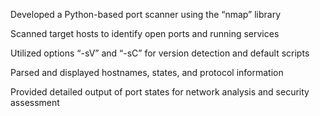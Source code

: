 Developed a Python-based port scanner using the “nmap” library 

Scanned target hosts to identify open ports and running services 

Utilized options “-sV” and “-sC” for version detection and default scripts 

Parsed and displayed hostnames, states, and protocol information 

Provided detailed output of port states for network analysis and security assessment 
